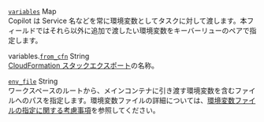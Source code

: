 <div class="separator"></div>

<a id="variables" href="#variables" class="field">`variables`</a> <span class="type">Map</span>  
Copilot は Service 名などを常に環境変数としてタスクに対して渡します。本フィールドではそれら以外に追加で渡したい環境変数をキーバーリューのペアで指定します。

<span class="parent-field">variables.</span><a id="variables-from-cfn" href="#variables-from-cfn" class="field">`from_cfn`</a> <span class="type">String</span>  
[CloudFormation スタックエクスポート](https://docs.aws.amazon.com/ja_jp/AWSCloudFormation/latest/UserGuide/using-cfn-stack-exports.html)の名称。

<div class="separator"></div>

<a id="env_file" href="#env_file" class="field">`env_file`</a> <span class="type">String</span>  
ワークスペースのルートから、メインコンテナに引き渡す環境変数を含むファイルへのパスを指定します。環境変数ファイルの詳細については、[環境変数ファイルの指定に関する考慮事項](https://docs.aws.amazon.com/ja_jp/AmazonECS/latest/developerguide/taskdef-envfiles.html#taskdef-envfiles-considerations)を参照してください。
